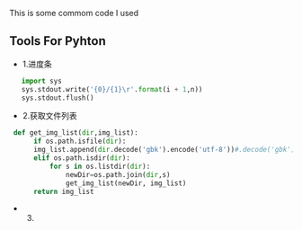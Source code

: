 This is some commom code I used

Tools For Pyhton
-----------
* 1.进度条
 ```python
    import sys
    sys.stdout.write('{0}/{1}\r'.format(i + 1,n))
    sys.stdout.flush()
 ```
  
* 2.获取文件列表
 ```python
  def get_img_list(dir,img_list):
       if os.path.isfile(dir):
       img_list.append(dir.decode('gbk').encode('utf-8'))#.decode('gbk')
       elif os.path.isdir(dir):  
           for s in os.listdir(dir):
               newDir=os.path.join(dir,s)
               get_img_list(newDir, img_list)  
       return img_list
  ```
      
* 3.
